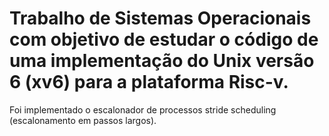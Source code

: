 # Trabalho de Sistemas Operacionais com objetivo de estudar o código de uma implementação do Unix versão 6 (xv6) para a plataforma Risc-v.

Foi implementado o escalonador de processos stride scheduling (escalonamento em passos
largos). 
